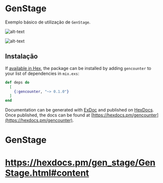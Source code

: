 # GenStage

Exemplo básico de utilização de `GenStage`.

![alt-text](genstage.jpg)

![alt-text](elixir_logo2.jpg)

## Instalação

If [available in Hex](https://hex.pm/docs/publish), the package can be installed
by adding `gencounter` to your list of dependencies in `mix.exs`:

```elixir
def deps do
  [
    {:gencounter, "~> 0.1.0"}
  ]
end
```

Documentation can be generated with [ExDoc](https://github.com/elixir-lang/ex_doc)
and published on [HexDocs](https://hexdocs.pm). Once published, the docs can
be found at [https://hexdocs.pm/gencounter](https://hexdocs.pm/gencounter).

# GenStage
# https://hexdocs.pm/gen_stage/GenStage.html#content

